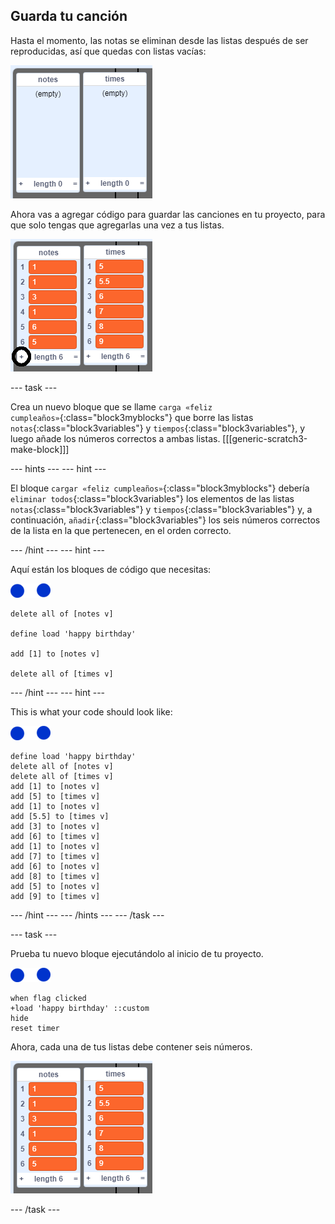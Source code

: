 ## Guarda tu canción

Hasta el momento, las notas se eliminan desde las listas después de ser reproducidas, así que quedas con listas vacías:

![Listas vacías](images/empty-lists.png)

Ahora vas a agregar código para guardar las canciones en tu proyecto, para que solo tengas que agregarlas una vez a tus listas.

![Añadir notas y tiempos a las listas](images/lists-add-annotated.png)

\--- task \---

Crea un nuevo bloque que se llame `carga «feliz cumpleaños»`{:class="block3myblocks"} que borre las listas `notas`{:class="block3variables"} y `tiempos`{:class="block3variables"}, y luego añade los números correctos a ambas listas. [[[generic-scratch3-make-block]]]

\--- hints \--- \--- hint \---

El bloque `cargar «feliz cumpleaños»`{:class="block3myblocks"} debería `eliminar todos`{:class="block3variables"} los elementos de las listas `notas`{:class="block3variables"} y `tiempos`{:class="block3variables"} y, a continuación, `añadir`{:class="block3variables"} los seis números correctos de la lista en la que pertenecen, en el orden correcto.

\--- /hint \--- \--- hint \---

Aquí están los bloques de código que necesitas:

![objetos nota](images/note-sprite.png)

```blocks3
delete all of [notes v]

define load 'happy birthday'

add [1] to [notes v]

delete all of [times v]
```

\--- /hint \--- \--- hint \---

This is what your code should look like:

![objetos nota](images/note-sprite.png)

```blocks3
define load 'happy birthday'
delete all of [notes v]
delete all of [times v]
add [1] to [notes v]
add [5] to [times v]
add [1] to [notes v]
add [5.5] to [times v]
add [3] to [notes v]
add [6] to [times v]
add [1] to [notes v]
add [7] to [times v]
add [6] to [notes v]
add [8] to [times v]
add [5] to [notes v]
add [9] to [times v]
```

\--- /hint \--- \--- /hints \--- \--- /task \---

\--- task \---

Prueba tu nuevo bloque ejecutándolo al inicio de tu proyecto.

![objetos nota](images/note-sprite.png)

```blocks3
when flag clicked
+load 'happy birthday' ::custom
hide
reset timer
```

Ahora, cada una de tus listas debe contener seis números.

![Listas de notas y tiempos](images/lists-add.png)

\--- /task \---